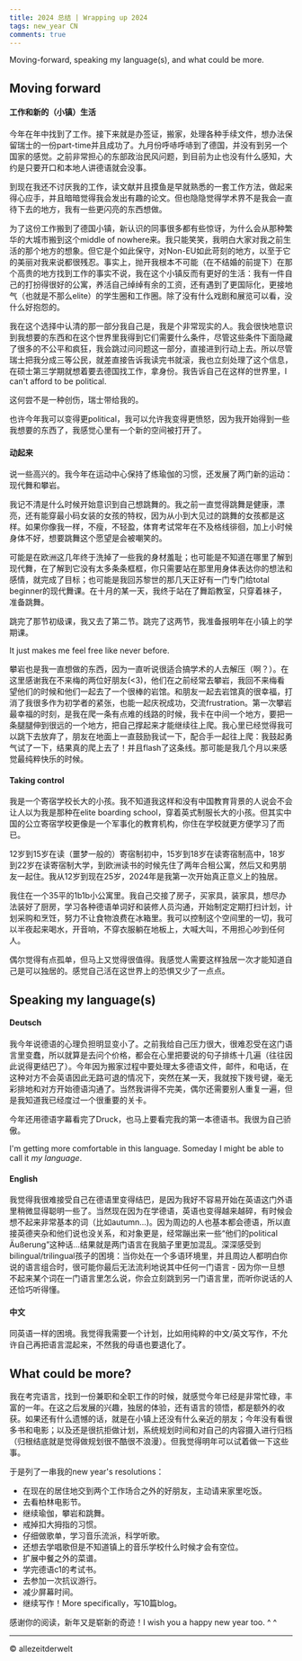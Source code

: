 ```yaml
---
title: 2024 总结 | Wrapping up 2024
tags: new_year CN
comments: true
---
```


Moving-forward, speaking my language(s), and what could be more.
<!--more-->

## Moving forward
#### 工作和新的（小镇）生活
今年在年中找到了工作。接下来就是办签证，搬家，处理各种手续文件，想办法保留瑞士的一份part-time并且成功了。九月份呼哧呼哧到了德国，并没有到另一个国家的感觉。之前非常担心的东部政治民风问题，到目前为止也没有什么感知，大约是只要开口和本地人讲德语就会没事。

到现在我还不讨厌我的工作，读文献并且摸鱼是早就熟悉的一套工作方法，做起来得心应手，并且暗暗觉得我会发出有趣的论文。但也隐隐觉得学术界不是我会一直待下去的地方，我有一些更闪亮的东西想做。

为了这份工作搬到了德国小镇，新认识的同事很多都有些惊讶，为什么会从那种繁华的大城市搬到这个middle of nowhere来。我只能笑笑，我明白大家对我之前生活的那个地方的想象。但它是个如此保守，对Non-EU如此苛刻的地方，以至于它的美丽对我来说都很残忍。事实上，抛开我根本不可能（在不结婚的前提下）在那个高贵的地方找到工作的事实不说，我在这个小镇反而有更好的生活：我有一件自己的打扮得很好的公寓，养活自己绰绰有余的工资，还有遇到了更国际化，更接地气（也就是不那么elite）的学生圈和工作圈。除了没有什么戏剧和展览可以看，没什么好抱怨的。

我在这个选择中认清的那一部分我自己是，我是个非常现实的人。我会很快地意识到我想要的东西和在这个世界里我得到它们需要什么条件，尽管这些条件下面隐藏了很多的不公平和疯狂，我会跳过问问题这一部分，直接进到行动上去。所以尽管瑞士把我分成三等公民，就差直接告诉我读完书就滚，我也立刻处理了这个信息，在硕士第三学期就想着要去德国找工作，拿身份。我告诉自己在这样的世界里，I can't afford to be political.

这何尝不是一种创伤，瑞士带给我的。

也许今年我可以变得更political，我可以允许我变得更愤怒，因为我开始得到一些我想要的东西了，我感觉心里有一个新的空间被打开了。

#### 动起来
说一些高兴的。我今年在运动中心保持了练瑜伽的习惯，还发展了两门新的运动：现代舞和攀岩。

我记不清是什么时候开始意识到自己想跳舞的。我之前一直觉得跳舞是健康，漂亮，还有能穿最小码女装的女孩的特权，因为从小到大见过的跳舞的女孩都是这样。如果你像我一样，不瘦，不轻盈，体育考试常年在不及格线徘徊，加上小时候身体不好，想要跳舞这个愿望是会被嘲笑的。

可能是在欧洲这几年终于洗掉了一些我的身材羞耻；也可能是不知道在哪里了解到现代舞，在了解到它没有太多条条框框，你只需要站在那里用身体表达你的想法和感情，就完成了目标；也可能是我回苏黎世的那几天正好有一门专门给total beginner的现代舞课。在十月的某一天，我终于站在了舞蹈教室，只穿着袜子，准备跳舞。

跳完了那节初级课，我又去了第二节。跳完了这两节，我准备报明年在小镇上的学期课。

It just makes me feel free like never before. 

攀岩也是我一直想做的东西，因为一直听说很适合搞学术的人去解压（啊？）。在这里感谢我在不来梅的两位好朋友(<3)，他们在之前经常去攀岩，我回不来梅看望他们的时候和他们一起去了一个很棒的岩馆。和朋友一起去岩馆真的很幸福，打消了我很多作为初学者的紧张，也能一起庆祝成功，交流frustration。第一次攀岩最幸福的时刻，是我在爬一条有点难的线路的时候，我卡在中间一个地方，要把一条腿腿伸到很远的一个地方，把自己撑起来才能继续往上爬。我心里已经觉得我可以跳下去放弃了，朋友在地面上一直鼓励我试一下，配合手一起往上爬：我鼓起勇气试了一下，结果真的爬上去了！并且flash了这条线。那可能是我几个月以来感觉最纯粹快乐的时候。

#### Taking control
我是一个寄宿学校长大的小孩。我不知道我这样和没有中国教育背景的人说会不会让人以为我是那种在elite boarding school，穿着英式制服长大的小孩。但其实中国的公立寄宿学校更像是一个军事化的教育机构，你住在学校就更方便学习了而已。

12岁到15岁在读（噩梦一般的）寄宿制初中，15岁到18岁在读寄宿制高中，18岁到22岁在读寄宿制大学，到欧洲读书的时候先住了两年合租公寓，然后又和男朋友一起住。我从12岁到现在25岁，2024年是我第一次开始真正意义上的独居。

我住在一个35平的1b1b小公寓里。我自己交接了房子，买家具，装家具，想尽办法装好了厨房，学习各种德语单词好和装修人员沟通，开始制定定期打扫计划，计划采购和烹饪，努力不让食物浪费在冰箱里。我可以控制这个空间里的一切，我可以半夜起来喝水，开音响，不穿衣服躺在地板上，大喊大叫，不用担心吵到任何人。

偶尔觉得有点孤单，但马上又觉得很值得。我感觉人需要这样独居一次才能知道自己是可以独居的。感觉自己活在这世界上的恐惧又少了一点点。

## Speaking my language(s)
#### Deutsch
我今年说德语的心理负担明显变小了。之前我给自己压力很大，很难忍受在这门语言里变蠢，所以就算是去问个价格，都会在心里把要说的句子排练十几遍（往往因此说得更结巴了）。今年因为搬家过程中要处理太多德语文件，邮件，和电话，在这种对方不会英语因此无路可退的情况下，突然在某一天，我就按下拨号键，毫无彩排地和对方开始德语沟通了。当然我讲得不完美，偶尔还需要别人重复一遍，但是我知道我已经度过一个很重要的关卡。

今年还用德语字幕看完了Druck，也马上要看完我的第一本德语书。我很为自己骄傲。

I'm getting more comfortable in this language. Someday I might be able to call it *my language*.

#### English
我觉得我很难接受自己在德语里变得结巴，是因为我好不容易开始在英语这门外语里稍微显得聪明一些了。当然现在因为在学德语，英语也变得越来越碎，有时候会想不起来非常基本的词（比如autumn...)。因为周边的人也基本都会德语，所以直接英德夹杂和他们说也没关系，和对象更是，经常蹦出来一些“他们的political Äußerung”这种话...结果就是两门语言在我脑子里更加混乱。深深感受到bilingual/trilingual孩子的困境：当你处在一个多语环境里，并且周边人都明白你说的语言组合时，很可能你最后无法流利地说其中任何一门语言 - 因为你一旦想不起来某个词在一门语言里怎么说，你会立刻跳到另一门语言里，而听你说话的人还恰巧听得懂。

#### 中文
同英语一样的困境。我觉得我需要一个计划，比如用纯粹的中文/英文写作，不允许自己再把语言混起来，不然我的母语也要退化了。

## What could be more?
我在考完语言，找到一份兼职和全职工作的时候，就感觉今年已经是非常忙碌，丰富的一年。在这之后发展的兴趣，独居的体验，还有语言的领悟，都是额外的收获。如果还有什么遗憾的话，就是在小镇上还没有什么亲近的朋友；今年没有看很多书和电影；以及还是很抗拒做计划，系统规划时间和对自己的内容摄入进行归档（归根结底就是觉得做规划很不酷很不浪漫）。但我觉得明年可以试着做一下这些事。

于是列了一串我的new year's resolutions：
- 在现在的居住地交到两个工作场合之外的好朋友，主动请来家里吃饭。
- 去看柏林电影节。
- 继续瑜伽，攀岩和跳舞。
- 戒掉扣大拇指的习惯。
- 仔细做歌单，学习音乐流派，科学听歌。
- 还想去学唱歌但是不知道镇上的音乐学校什么时候才会有空位。
- 扩展中餐之外的菜谱。
- 学完德语c1的考试书。
- 去参加一次抗议游行。
- 减少屏幕时间。
- 继续写作！More specifically，写10篇blog。
  
感谢你的阅读，新年又是崭新的奇迹！I wish you a happy new year too. ^ ^

---
© allezeitderwelt
